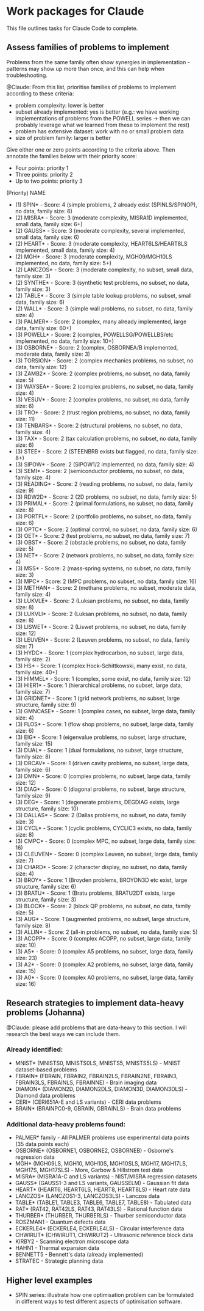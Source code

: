 # Work packages for Claude

This file outlines tasks for Claude Code to complete. 

## Assess families of problems to implement

Problems from the same family often show synergies in implementation - patterns may show up more than once, and this can help when troubleshooting. 

@Claude: From this list, prioritise families of problems to implement according to these criteria: 

- problem complexity: lower is better 
- subset already implemented: yes is better (e.g.: we have working implementations of problems from the POWELL series -> then we can probably leverage what we learned from these to implement the rest)
- problem has extensive dataset: work with no or small problem data
- size of problem family: larger is better 

Give either one or zero points according to the criteria above. Then annotate the families below with their priority score: 

- Four points: priority 1
- Three points: priority 2
- Up to two points: priority 3

(Priority) NAME
- (1) SPIN* - Score: 4 (simple problems, 2 already exist (SPINLS/SPINOP), no data, family size: 6)
- (2) MISRA* - Score: 3 (moderate complexity, MISRA1D implemented, small data, family size: 6+)
- (2) GAUSS* - Score: 3 (moderate complexity, several implemented, small data, family size: 6)
- (2) HEART* - Score: 3 (moderate complexity, HEART6LS/HEART8LS implemented, small data, family size: 4)
- (2) MGH* - Score: 3 (moderate complexity, MGH09/MGH10LS implemented, no data, family size: 5+)
- (2) LANCZOS* - Score: 3 (moderate complexity, no subset, small data, family size: 3)
- (2) SYNTHE* - Score: 3 (synthetic test problems, no subset, no data, family size: 3)
- (2) TABLE* - Score: 3 (simple table lookup problems, no subset, small data, family size: 6)
- (2) WALL* - Score: 3 (simple wall problems, no subset, no data, family size: 4)
- (3) PALMER* - Score: 2 (complex, many already implemented, large data, family size: 60+)
- (3) POWELL* - Score: 2 (complex, POWELLSG/POWELLBS/etc implemented, no data, family size: 10+)
- (3) OSBORNE* - Score: 2 (complex, OSBORNEA/B implemented, moderate data, family size: 3)
- (3) TORSION* - Score: 2 (complex mechanics problems, no subset, no data, family size: 12)
- (3) ZAMB2* - Score: 2 (complex problems, no subset, no data, family size: 5)
- (3) WAYSEA* - Score: 2 (complex problems, no subset, no data, family size: 4)
- (3) VESUV* - Score: 2 (complex problems, no subset, no data, family size: 6)
- (3) TRO* - Score: 2 (trust region problems, no subset, no data, family size: 11)
- (3) TENBARS* - Score: 2 (structural problems, no subset, no data, family size: 4)
- (3) TAX* - Score: 2 (tax calculation problems, no subset, no data, family size: 6)
- (3) STEE* - Score: 2 (STEENBRB exists but flagged, no data, family size: 8+)
- (3) SIPOW* - Score: 2 (SIPOW1/2 implemented, no data, family size: 4)
- (3) SEMI* - Score: 2 (semiconductor problems, no subset, no data, family size: 4)
- (3) READING* - Score: 2 (reading problems, no subset, no data, family size: 9)
- (3) RDW2D* - Score: 2 (2D problems, no subset, no data, family size: 5)
- (3) PRIMAL* - Score: 2 (primal formulations, no subset, no data, family size: 8)
- (3) PORTFL* - Score: 2 (portfolio problems, no subset, no data, family size: 6)
- (3) OPTC* - Score: 2 (optimal control, no subset, no data, family size: 6)
- (3) OET* - Score: 2 (test problems, no subset, no data, family size: 7)
- (3) OBST* - Score: 2 (obstacle problems, no subset, no data, family size: 5)
- (3) NET* - Score: 2 (network problems, no subset, no data, family size: 4)
- (3) MSS* - Score: 2 (mass-spring systems, no subset, no data, family size: 3)
- (3) MPC* - Score: 2 (MPC problems, no subset, no data, family size: 16)
- (3) METHAN* - Score: 2 (methane problems, no subset, moderate data, family size: 4)
- (3) LUKVLE* - Score: 2 (Luksan problems, no subset, no data, family size: 8)
- (3) LUKVLI* - Score: 2 (Luksan problems, no subset, no data, family size: 8)
- (3) LISWET* - Score: 2 (Liswet problems, no subset, no data, family size: 12)
- (3) LEUVEN* - Score: 2 (Leuven problems, no subset, no data, family size: 7)
- (3) HYDC* - Score: 1 (complex hydrocarbon, no subset, large data, family size: 2)
- (3) HS* - Score: 1 (complex Hock-Schittkowski, many exist, no data, family size: 40+)
- (3) HIMMEL* - Score: 1 (complex, some exist, no data, family size: 12)
- (3) HIER1* - Score: 1 (hierarchical problems, no subset, large data, family size: 7)
- (3) GRIDNET* - Score: 1 (grid network problems, no subset, large structure, family size: 9)
- (3) GMNCASE* - Score: 1 (complex cases, no subset, large data, family size: 4)
- (3) FLOS* - Score: 1 (flow shop problems, no subset, large data, family size: 6)
- (3) EIG* - Score: 1 (eigenvalue problems, no subset, large structure, family size: 15)
- (3) DUAL* - Score: 1 (dual formulations, no subset, large structure, family size: 8)
- (3) DRCAV* - Score: 1 (driven cavity problems, no subset, large data, family size: 6)
- (3) DMN* - Score: 0 (complex problems, no subset, large data, family size: 12)
- (3) DIAG* - Score: 0 (diagonal problems, no subset, large structure, family size: 9)
- (3) DEG* - Score: 1 (degenerate problems, DEGDIAG exists, large structure, family size: 10)
- (3) DALLAS* - Score: 2 (Dallas problems, no subset, no data, family size: 3)
- (3) CYCL* - Score: 1 (cyclic problems, CYCLIC3 exists, no data, family size: 8)
- (3) CMPC* - Score: 0 (complex MPC, no subset, large data, family size: 16)
- (3) CLEUVEN* - Score: 0 (complex Leuven, no subset, large data, family size: 7)
- (3) CHARD* - Score: 2 (character display, no subset, no data, family size: 4)
- (3) BROY* - Score: 1 (Broyden problems, BROYDN3D etc exist, large structure, family size: 6)
- (3) BRATU* - Score: 1 (Bratu problems, BRATU2DT exists, large structure, family size: 3)
- (3) BLOCK* - Score: 2 (block QP problems, no subset, no data, family size: 5)
- (3) AUG* - Score: 1 (augmented problems, no subset, large structure, family size: 8)
- (3) ALLIN* - Score: 2 (all-in problems, no subset, no data, family size: 5)
- (3) ACOPP* - Score: 0 (complex ACOPP, no subset, large data, family size: 10)
- (3) A5* - Score: 0 (complex A5 problems, no subset, large data, family size: 23)
- (3) A2* - Score: 0 (complex A2 problems, no subset, large data, family size: 15)
- (3) A0* - Score: 0 (complex A0 problems, no subset, large data, family size: 16)

## Research strategies to implement data-heavy problems (Johanna)

@Claude: please add problems that are data-heavy to this section. I will research the best ways we can include them. 

### Already identified:
- MNIST* (MNISTS0, MNISTS0LS, MNISTS5, MNISTS5LS) - MNIST dataset-based problems
- FBRAIN* (FBRAIN, FBRAIN2, FBRAIN2LS, FBRAIN2NE, FBRAIN3, FBRAIN3LS, FBRAINLS, FBRAINNE) - Brain imaging data
- DIAMON* (DIAMON2D, DIAMON2DLS, DIAMON3D, DIAMON3DLS) - Diamond data problems
- CERI* (CERI651A-E and LS variants) - CERI data problems
- BRAIN* (BRAINPC0-9, GBRAIN, GBRAINLS) - Brain data problems

### Additional data-heavy problems found:
- PALMER* family - All PALMER problems use experimental data points (35 data points each)
- OSBORNE* (OSBORNE1, OSBORNE2, OSBORNEB) - Osborne's regression data
- MGH* (MGH09LS, MGH10, MGH10S, MGH10SLS, MGH17, MGH17LS, MGH17S, MGH17SLS) - More, Garbow & Hillstrom test data
- MISRA* (MISRA1A-C and LS variants) - NIST/MISRA regression datasets
- GAUSS* (GAUSS1-3 and LS variants, GAUSSELM) - Gaussian fit data
- HEART* (HEART6, HEART6LS, HEART8, HEART8LS) - Heart rate data
- LANCZOS* (LANCZOS1-3, LANCZOS3LS) - Lanczos data
- TABLE* (TABLE1, TABLE3, TABLE6, TABLE7, TABLE8) - Tabulated data
- RAT* (RAT42, RAT42LS, RAT43, RAT43LS) - Rational function data
- THURBER* (THURBER, THURBERLS) - Thurber semiconductor data
- ROSZMAN1 - Quantum defects data
- ECKERLE4* (ECKERLE4, ECKERLE4LS) - Circular interference data
- CHWIRUT* (CHWIRUT1, CHWIRUT2) - Ultrasonic reference block data
- KIRBY2 - Scanning electron microscope data
- HAHN1 - Thermal expansion data
- BENNETT5 - Bennett's data (already implemented)
- STRATEC - Strategic planning data

## Higher level examples

- SPIN series: illustrate how one optimisation problem can be formulated in different ways to test different aspects of optimisation software.